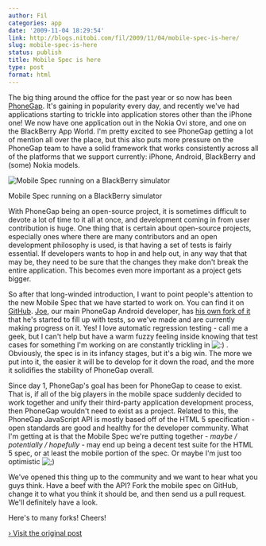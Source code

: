 ```yaml
---
author: Fil
categories: app
date: '2009-11-04 18:29:54'
link: http://blogs.nitobi.com/fil/2009/11/04/mobile-spec-is-here/
slug: mobile-spec-is-here
status: publish
title: Mobile Spec is here
type: post
format: html
---
```


The big thing around the office for the past year or so now has been [PhoneGap](http://www.phonegap.com). It's gaining in popularity every day, and recently we've had applications starting to trickle into application stores other than the iPhone one! We now have one application out in the Nokia Ovi store, and one on the BlackBerry App World. I'm pretty excited to see PhoneGap getting a lot of mention all over the place, but this also puts more pressure on the PhoneGap team to have a solid framework that works consistently across all of the platforms that we support currently: iPhone, Android, BlackBerry and (some) Nokia models.

![Mobile Spec running on a BlackBerry simulator](http://www.nitobi.com/fil/mobilespec_blackberry.jpg)

Mobile Spec running on a BlackBerry simulator

With PhoneGap being an open-source project, it is sometimes difficult to devote a lot of time to it all at once, and development coming in from user contribution is huge. One thing that is certain about open-source projects, especially ones where there are many contributors and an open development philosophy is used, is that having a set of tests is fairly essential. If developers wants to hop in and help out, in any way that that may be, they need to be sure that the changes they make don't break the entire application. This becomes even more important as a project gets bigger.

So after that long-winded introduction, I want to point people's attention to the new Mobile Spec that we have started to work on. You can find it on [GitHub](http://github.com/phonegap/mobile-spec). [Joe](http://blogs.nitobi.com/joe), our main PhoneGap Android developer, has [his own fork of it](http://github.com/bowserj/mobile-spec) that he's started to fill up with tests, so we've made and are currently making progress on it. Yes! I love automatic regression testing - call me a geek, but I can't help but have a warm fuzzy feeling inside knowing that test cases for something I'm working on are constantly trickling in ![:)](http://blogs.nitobi.com/fil/wp-includes/images/smilies/icon_smile.gif) . Obviously, the spec is in its infancy stages, but it's a big win. The more we put into it, the easier it will be to develop for it down the road, and the more it solidifies the stability of PhoneGap overall.

Since day 1, PhoneGap's goal has been for PhoneGap to cease to exist. That is, if all of the big players in the mobile space suddenly decided to work together and unify their third-party application development process, then PhoneGap wouldn't need to exist as a project. Related to this, the PhoneGap JavaScript API is mostly based off of the HTML 5 specification - open standards are good and healthy for the developer community. What I'm getting at is that the Mobile Spec we're putting together - _maybe / potentially / hopefully_ - may end up being a decent test suite for the HTML 5 spec, or at least the mobile portion of the spec. Or maybe I'm just too optimistic ![;)](http://blogs.nitobi.com/fil/wp-includes/images/smilies/icon_wink.gif)

We've opened this thing up to the community and we want to hear what you guys think. Have a beef with the API? Fork the mobile spec on GitHub, change it to what you think it should be, and then send us a pull request. We'll definitely have a look.

Here's to many forks! Cheers!

[› Visit the original post](http://blogs.nitobi.com/fil/2009/11/04/mobile-spec-is-here/)
